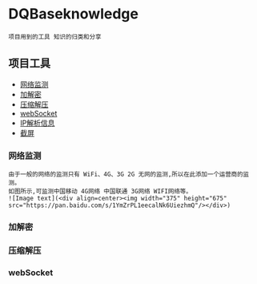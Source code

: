 # DQBaseknowledge 
    
    项目用到的工具 知识的归类和分享

## 项目工具

- [网络监测](#NetworkTool)
- [加解密](#Decryption)
- [压缩解压](#Compression)
- [webSocket](#webSocket)
- [IP解析信息](#IPInfo)
- [截屏](#Screenshots)


### 网络监测

    由于一般的网络的监测只有 WiFi、4G、3G 2G 无网的监测,所以在此添加一个运营商的监测。
    如图所示,可监测中国移动 4G网络 中国联通 3G网络 WIFI网络等。
    ![Image text](<div align=center><img width="375" height="675" src="https://pan.baidu.com/s/1YmZrPL1eecalNk6UiezhmQ"/></div>)

### 加解密



### 压缩解压


### webSocket 
